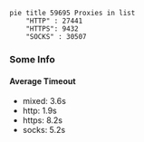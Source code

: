 
```mermaid
pie title 59695 Proxies in list
    "HTTP" : 27441
    "HTTPS": 9432
    "SOCKS" : 30507
```

### Some Info
#### Average Timeout

- mixed: 3.6s
- http: 1.9s
- https: 8.2s
- socks: 5.2s